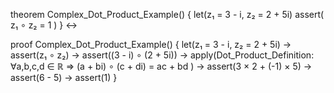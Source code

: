 theorem Complex_Dot_Product_Example() {
  let(z₁ = 3 - i, z₂ = 2 + 5i)
  assert(
    z₁ ∘ z₂ = 1
  )
} ↔

proof Complex_Dot_Product_Example() {
  let(z₁ = 3 - i, z₂ = 2 + 5i) →
  assert(z₁ ∘ z₂) →
  assert((3 - i) ∘ (2 + 5i)) →
  apply(Dot_Product_Definition: 
    ∀a,b,c,d ∈ ℝ ⇒ (a + bi) ∘ (c + di) = ac + bd
  ) →
  assert(3 × 2 + (-1) × 5) →
  assert(6 - 5) →
  assert(1)
}